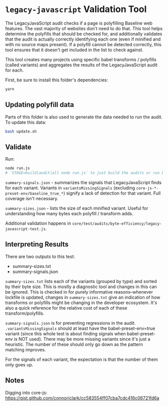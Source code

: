 # `legacy-javascript` Validation Tool

The LegacyJavaScript audit checks if a page is polyfilling Baseline web features. The vast majority of websites don't need to do that. This tool helps determine the polyfills that should be checked for, and additionally validates that the audit is actually correctly identifying each one (even if minified and with no source maps present). If a polyfill cannot be detected correctly, this tool ensures that it doesn't get included in the list to check against.

This tool creates many projects using specific babel transforms / polyfills (called variants) and aggregates the results of the LegacyJavaScript audit for each.

First, be sure to install this folder's dependencies:

```sh
yarn
```

## Updating polyfill data

Parts of this folder is also used to generate the data needed to run the audit. To update this data:

```sh
bash update.sh
```

## Validate

Run:

```sh
node run.js
# `STAGE=build|audit|all node run.js` to just build the audits or run LegacyJavaScript on them. Defaults to both (`all`).
```

`summary-signals.json` - summarizes the signals that LegacyJavaScript finds for each variant. Variants in `variantsMissingSignals` (excluding `core-js-*-preset-env/baseline_true_*`) signify a lack of detection for that variant. Full coverage isn't necessary.

`summary-sizes.json` - lists the size of each minified variant. Useful for understanding how many bytes each polyfill / transform adds.

Additional validation happens in `core/test/audits/byte-efficiency/legacy-javascript-test.js`.

## Interpreting Results

There are two outputs to this test:

* summary-sizes.txt
* summary-signals.json

`summary-sizes.txt` lists each of the variants (grouped by type) and sorted by their byte size. This is mostly a diagnostic tool and changes in this can be ignored. This is checked in for purely informative reasons–whenever lockfile is updated, changes in `summary-sizes.txt` give an indication of how transforms or polyfills might be changing in the developer ecosystem. It's also a quick reference for the relative cost of each of these transform/polyfills.

`summary-signals.json` is for preventing regressions in the audit. `.variantsMissingSignals` should at least have the babel-preset-env=true variant (since this whole test is about finding signals when babel-preset-env is NOT used). There may be more missing variants since it's just a heuristic. The number of these should only go down as the pattern matching improves.

For the signals of each variant, the expectation is that the number of them only goes up.

## Notes

Digging into core-js: https://gist.github.com/connorjclark/cc583554ff07cba7cdc416c06721fd6a
